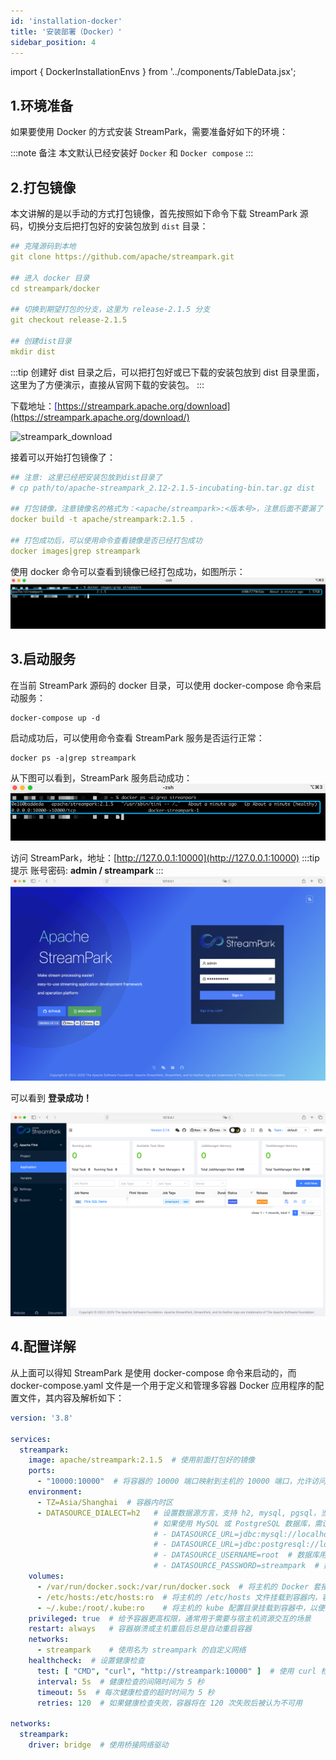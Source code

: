 ```yaml
---
id: 'installation-docker'  
title: '安装部署（Docker）'  
sidebar_position: 4
---
```


import { DockerInstallationEnvs } from '../components/TableData.jsx';

## 1.环境准备


如果要使用 Docker 的方式安装 StreamPark，需要准备好如下的环境：

<DockerInstallationEnvs></DockerInstallationEnvs>

:::note 备注
本文默认已经安装好 `Docker` 和 `Docker compose`
:::

## 2.打包镜像
本文讲解的是以手动的方式打包镜像，首先按照如下命令下载 StreamPark 源码，切换分支后把打包好的安装包放到 `dist` 目录：
```yaml
## 克隆源码到本地
git clone https://github.com/apache/streampark.git

## 进入 docker 目录
cd streampark/docker

## 切换到期望打包的分支，这里为 release-2.1.5 分支
git checkout release-2.1.5

## 创建dist目录
mkdir dist
```
:::tip
创建好 dist 目录之后，可以把打包好或已下载的安装包放到 dist 目录里面，这里为了方便演示，直接从官网下载的安装包。
:::

下载地址：<u><font color='blue'>[https://streampark.apache.org/download](https://streampark.apache.org/download/)</font></u>

![streampark_download](/doc/image/quick-start/streampark_download.png)

接着可以开始打包镜像了：
```yaml
## 注意: 这里已经把安装包放到dist目录了
# cp path/to/apache-streampark_2.12-2.1.5-incubating-bin.tar.gz dist

## 打包镜像，注意镜像名的格式为：<apache/streampark>:<版本号>，注意后面不要漏了 "."
docker build -t apache/streampark:2.1.5 .

## 打包成功后，可以使用命令查看镜像是否已经打包成功
docker images|grep streampark
```
使用 docker 命令可以查看到镜像已经打包成功，如图所示：
![docker_build_success](/doc/image/quick-start/docker_build_success.png)

## 3.启动服务
在当前 StreamPark 源码的 docker 目录，可以使用 docker-compose 命令来启动服务：
```shell
docker-compose up -d
```
启动成功后，可以使用命令查看 StreamPark 服务是否运行正常：
```shell
docker ps -a|grep streampark
```
从下图可以看到，StreamPark 服务启动成功：
![docker_start_success](/doc/image/quick-start/docker_start_success.png)

访问 StreamPark，地址：[http://127.0.0.1:10000](http://127.0.0.1:10000)
:::tip 提示
账号密码: <strong> admin / streampark </strong>
:::
![login-page](/doc/image/quick-start/login_page.png)

可以看到 **登录成功！**

![login-success](/doc/image/quick-start/login_success.png)

## 4.配置详解
从上面可以得知 StreamPark 是使用 docker-compose 命令来启动的，而 docker-compose.yaml 文件是一个用于定义和管理多容器 Docker 应用程序的配置文件，其内容及解析如下：
```yaml
version: '3.8'  

services: 
  streampark:
    image: apache/streampark:2.1.5  # 使用前面打包好的镜像
    ports:
      - "10000:10000"  # 将容器的 10000 端口映射到主机的 10000 端口，允许访问该端口上的服务
    environment:
      - TZ=Asia/Shanghai  # 容器内时区
      - DATASOURCE_DIALECT=h2   # 设置数据源方言，支持 h2, mysql, pgsql，当前为 h2
                                # 如果使用 MySQL 或 PostgreSQL 数据库，需设置以下参数
                                # - DATASOURCE_URL=jdbc:mysql://localhost:3306/streampark?useSSL=false&useUnicode=true&characterEncoding=UTF-8&allowPublicKeyRetrieval=false&useJDBCCompliantTimezoneShift=true&useLegacyDatetimeCode=false&serverTimezone=GMT%2B8
                                # - DATASOURCE_URL=jdbc:postgresql://localhost:5432/streampark?stringtype=unspecified
                                # - DATASOURCE_USERNAME=root  # 数据库用户名
                                # - DATASOURCE_PASSWORD=streampark  # 数据库密码
    volumes:
      - /var/run/docker.sock:/var/run/docker.sock  # 将主机的 Docker 套接字挂载到容器内，允许容器内的进程与 Docker 进行交互
      - /etc/hosts:/etc/hosts:ro  # 将主机的 /etc/hosts 文件挂载到容器内，容器只读访问该文件
      - ~/.kube:/root/.kube:ro    # 将主机的 kube 配置目录挂载到容器中，以便访问 Kubernetes 集群
    privileged: true  # 给予容器更高权限，通常用于需要与宿主机资源交互的场景
    restart: always   # 容器崩溃或主机重启后总是自动重启容器
    networks:
      - streampark    # 使用名为 streampark 的自定义网络
    healthcheck:  # 设置健康检查
      test: [ "CMD", "curl", "http://streampark:10000" ]  # 使用 curl 检查容器的 10000 端口是否可访问
      interval: 5s  # 健康检查的间隔时间为 5 秒
      timeout: 5s  # 每次健康检查的超时时间为 5 秒
      retries: 120  # 如果健康检查失败，容器将在 120 次失败后被认为不可用

networks:
  streampark:
    driver: bridge  # 使用桥接网络驱动
```

